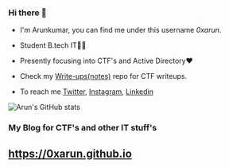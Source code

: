 ### Hi there 👋

- I'm Arunkumar, you can find me under this username *0xarun*.

- Student B.tech IT👨‍🎓

- Presently focusing into CTF's and Active Directory❤️

- Check my [Write-ups(notes)](https://github.com/0xarun/Write-ups) repo for CTF writeups.

- To reach me [Twitter](https://twitter.com/0xarun), [Instagram](https://instagram.com/0xarun), [Linkedin](https://www.linkedin.com/in/0xarun/)

![Arun's GitHub stats](https://github-readme-stats.vercel.app/api?username=0xarun&show_icons=true&theme=radical)

### My Blog for CTF's and other IT stuff's
## https://0xarun.github.io

<!--
**0xarun/0xarun** is a ✨ _special_ ✨ repository because its `README.md` (this file) appears on your GitHub profile.

Here are some ideas to get you started:

- 🔭 I’m currently working on ...
- 🌱 I’m currently learning ...
- 👯 I’m looking to collaborate on ...
- 🤔 I’m looking for help with ...
- 💬 Ask me about ...
- 📫 How to reach me: ...
- 😄 Pronouns: ...
- ⚡ Fun fact: ...
-->
